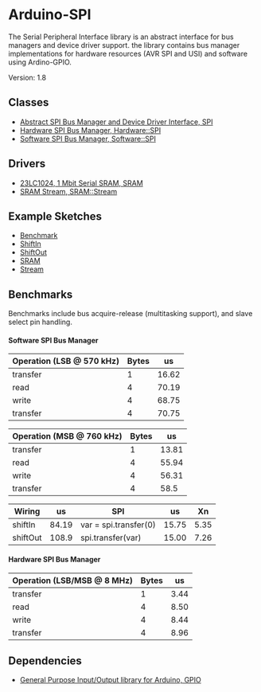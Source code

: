 # Arduino-SPI

The Serial Peripheral Interface library is an abstract interface for
bus managers and device driver support. the library contains bus
manager implementations for hardware resources (AVR SPI and USI) and
software using Ardino-GPIO.

Version: 1.8

## Classes

* [Abstract SPI Bus Manager and Device Driver Interface, SPI](./src/SPI.h)
* [Hardware SPI Bus Manager, Hardware::SPI](./src/Hardware/SPI.h)
* [Software SPI Bus Manager, Software::SPI](./src/Software/SPI.h)

## Drivers

* [23LC1024, 1 Mbit Serial SRAM, SRAM](./src/Driver/SRAM.h)
* [SRAM Stream, SRAM::Stream](./src/Driver/SRAM.h)

## Example Sketches

* [Benchmark](./examples/Benchmark)
* [ShiftIn](./examples/ShiftIn)
* [ShiftOut](./examples/ShiftOut)
* [SRAM](./examples/SRAM)
* [Stream](./examples/Stream)

## Benchmarks

Benchmarks include bus acquire-release (multitasking support), and
slave select pin handling.

#### Software SPI Bus Manager

Operation (LSB @ 570 kHz) | Bytes | us
----------|-------|----
transfer | 1 | 16.62
read | 4 | 70.19
write | 4  | 68.75
transfer | 4  | 70.75

Operation (MSB @ 760 kHz) | Bytes | us
----------|-------|----
transfer | 1 | 13.81
read | 4 | 55.94
write | 4  | 56.31
transfer | 4  | 58.5

Wiring | us | SPI | us | Xn
------ |----|------|----|----
shiftIn | 84.19 | var = spi.transfer(0) | 15.75 | 5.35
shiftOut | 108.9 | spi.transfer(var) | 15.00 | 7.26

#### Hardware SPI Bus Manager

Operation (LSB/MSB @ 8 MHz) | Bytes | us
----------|-------|----
transfer | 1 | 3.44
read | 4 | 8.50
write | 4  | 8.44
transfer | 4  | 8.96

## Dependencies

* [General Purpose Input/Output library for Arduino, GPIO](https://github.com/mikaelpatel/Arduino-GPIO)
